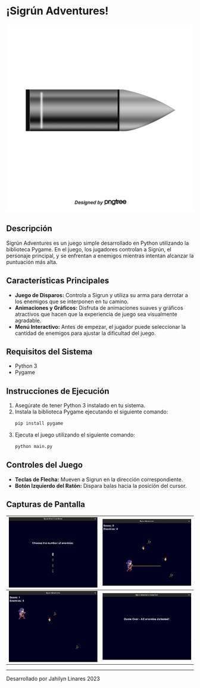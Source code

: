 # ¡Sigrún Adventures!

![Sigrun Adventures Logo](core/assets/readme/logo.png)

## Descripción
Sigrún Adventures es un juego simple desarrollado en Python utilizando la biblioteca Pygame. En el juego, los jugadores controlan a Sigrún, el personaje principal, y se enfrentan a enemigos mientras intentan alcanzar la puntuación más alta.

## Características Principales
- **Juego de Disparos:** Controla a Sigrun y utiliza su arma para derrotar a los enemigos que se interponen en tu camino.
- **Animaciones y Gráficos:** Disfruta de animaciones suaves y gráficos atractivos que hacen que la experiencia de juego sea visualmente agradable.
- **Menú Interactivo:** Antes de empezar, el jugador puede seleccionar la cantidad de enemigos para ajustar la dificultad del juego.

## Requisitos del Sistema
- Python 3
- Pygame 

## Instrucciones de Ejecución
1. Asegúrate de tener Python 3 instalado en tu sistema.
2. Instala la biblioteca Pygame ejecutando el siguiente comando:
    ```bash
    pip install pygame
    ```
3. Ejecuta el juego utilizando el siguiente comando:
    ```bash
    python main.py
    ```

## Controles del Juego
- **Teclas de Flecha:** Mueven a Sigrun en la dirección correspondiente.
- **Botón Izquierdo del Ratón:** Dispara balas hacia la posición del cursor.

## Capturas de Pantalla

![Menú](core/assets/readme/menu.png) | ![Juego con 4 enemigos](core/assets/readme/game_4.png)
--- | ---
![Puntaje](core/assets/readme/score.png) | ![Game Over](core/assets/readme/game_over.png)




---
Desarrollado por Jahilyn Linares 2023
